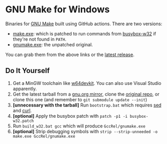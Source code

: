 # GNU Make for Windows

Binaries for [GNU Make][1] built using GitHub actions. There are two versions:

- [make.exe][2]: which is patched to run commands from [busybox-w32][3] if
  they're not found in `PATH`.
- [gnumake.exe][2]: the unpatched original.

You can grab them from the above links or the [latest release][2].

## Do It Yourself

1. Get a MinGW toolchain like [w64devkit][4]. You can also use Visual Studio
   apparently.
2. Get the latest tarball from a [gnu.org mirror][5], clone the [original
   repo][6], or clone this one (and remember to `git submodule update --init`)
3. **[unnecessary with the tarball]** Run `bootstrap.bat` which
   requires [sed][7] and [curl][8].
4. **[optional]** Apply the busybox patch with `patch -p1 -i busybox-w32.patch`
5. Run `build_w32.bat gcc` which will produce `GccRel/gnumake.exe`
6. **[optional]** Strip debugging symbols with
  `strip --strip-unneeded -o make.exe GccRel/gnumake.exe`

[1]: <https://www.gnu.org/software/make/>
[2]: <https://github.com/dcvdh/make-win32/releases/latest>
[3]: <https://frippery.org/busybox/>
[4]: <https://github.com/skeeto/w64devkit>
[5]: <https://ftpmirror.gnu.org/gnu/make>
[6]: <https://git.savannah.gnu.org/cgit/make.git>
[7]: <https://www.gnu.org/software/sed>
[8]: <https://curl.se/>
